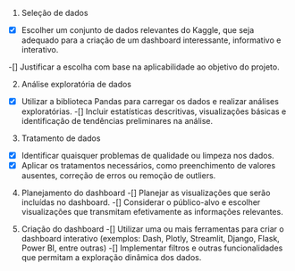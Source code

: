 1. Seleção de dados
-[x] Escolher um conjunto de dados relevantes do Kaggle, que seja adequado para a
criação de um dashboard interessante, informativo e interativo.

-[] Justificar a escolha com base na aplicabilidade ao objetivo do projeto.

2. Análise exploratória de dados
-[x] Utilizar a biblioteca Pandas para carregar os dados e realizar análises
exploratórias.
-[] Incluir estatísticas descritivas, visualizações básicas e identificação de
tendências preliminares na análise.

3. Tratamento de dados
-[x] Identificar quaisquer problemas de qualidade ou limpeza nos dados.
-[x] Aplicar os tratamentos necessários, como preenchimento de valores ausentes,
correção de erros ou remoção de outliers.

4. Planejamento do dashboard
-[] Planejar as visualizações que serão incluídas no dashboard.
-[] Considerar o público-alvo e escolher visualizações que transmitam
efetivamente as informações relevantes.

5. Criação do dashboard
-[] Utilizar uma ou mais ferramentas para criar o dashboard interativo (exemplos:
Dash, Plotly, Streamlit, Django, Flask, Power BI, entre outras)
-[] Implementar filtros e outras funcionalidades que permitam a exploração
dinâmica dos dados.